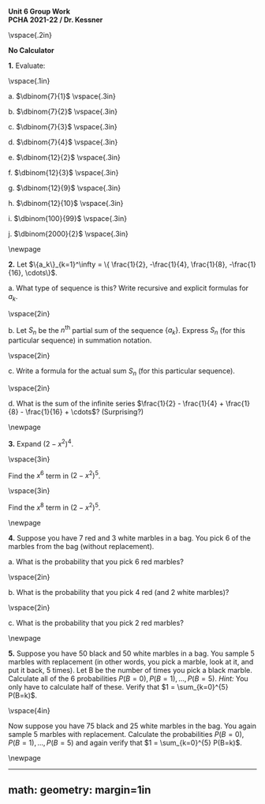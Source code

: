 __Unit 6 Group Work__  
__PCHA 2021-22 / Dr. Kessner__  

\vspace{.2in}

__No Calculator__ 

__1.__  Evaluate:

\vspace{.1in}

a. $\dbinom{7}{1}$
\vspace{.3in}

b. $\dbinom{7}{2}$
\vspace{.3in}

c. $\dbinom{7}{3}$
\vspace{.3in}

d. $\dbinom{7}{4}$
\vspace{.3in}

e. $\dbinom{12}{2}$
\vspace{.3in}

f. $\dbinom{12}{3}$
\vspace{.3in}

g. $\dbinom{12}{9}$
\vspace{.3in}

h. $\dbinom{12}{10}$
\vspace{.3in}

i. $\dbinom{100}{99}$
\vspace{.3in}

j. $\dbinom{2000}{2}$
\vspace{.3in}


\newpage


__2.__ Let $\{a_k\}_{k=1}^\infty = \{ \frac{1}{2}, -\frac{1}{4}, \frac{1}{8}, -\frac{1}{16}, \cdots\}$.

a. What type of sequence is this?  Write recursive and explicit formulas for $a_k$.

\vspace{2in}

b. Let $S_n$ be the $n^\text{th}$ partial sum of the sequence $\{a_k\}$.  Express
$S_n$ (for this particular sequence) in summation notation.

\vspace{2in}

c. Write a formula for the actual sum $S_n$ (for this particular sequence).

\vspace{2in}

d. What is the sum of the infinite series 
$\frac{1}{2} - \frac{1}{4} + \frac{1}{8} - \frac{1}{16} + \cdots$?  (Surprising?)


\newpage

__3.__ Expand $(2-x^2)^4$.

\vspace{3in}

Find the $x^6$ term in $(2-x^2)^5$.

\vspace{3in}

Find the $x^8$ term in $(2-x^2)^5$.

\newpage

__4.__  Suppose you have 7 red and 3 white marbles in a bag.  You pick 6 of the
marbles from the bag (without replacement).  

a. What is the probability that you pick 6 red marbles?

\vspace{2in}

b. What is the probability that you pick 4 red (and 2 white marbles)?

\vspace{2in} 

c. What is the probability that you pick 2 red marbles?



\newpage

__5.__  Suppose you have 50 black and 50 white marbles in a bag.  You sample 5
marbles with replacement (in other words, you pick a marble, look at it, and
put it back, 5 times).  Let B be the number of times you pick a black marble.
Calculate all of the 6 probabilities $P(B=0), P(B=1), ..., P(B=5)$.  _Hint:_
You only have to calculate half of these.  Verify that $1 = \sum_{k=0}^{5}
P(B=k)$.

\vspace{4in}

Now suppose you have 75 black and 25 white marbles in the bag.  You again
sample 5 marbles with replacement.  Calculate the probabilities $P(B=0),
P(B=1), ...,  P(B=5)$ and again verify that $1 = \sum_{k=0}^{5} P(B=k)$.

\newpage

---
math: <script src="https://cdnjs.cloudflare.com/ajax/libs/mathjax/2.7.1/MathJax.js?config=TeX-AMS_CHTML-full" type="text/javascript"></script>
geometry: margin=1in
---

